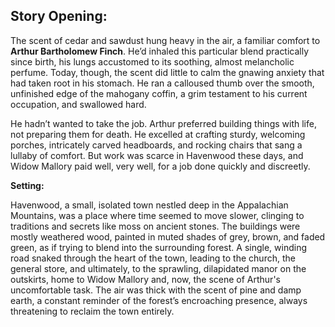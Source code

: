 ## Story Opening:

The scent of cedar and sawdust hung heavy in the air, a familiar comfort to **Arthur Bartholomew Finch**. He’d inhaled this particular blend practically since birth, his lungs accustomed to its soothing, almost melancholic perfume. Today, though, the scent did little to calm the gnawing anxiety that had taken root in his stomach. He ran a calloused thumb over the smooth, unfinished edge of the mahogany coffin, a grim testament to his current occupation, and swallowed hard.

He hadn’t wanted to take the job. Arthur preferred building things with life, not preparing them for death. He excelled at crafting sturdy, welcoming porches, intricately carved headboards, and rocking chairs that sang a lullaby of comfort. But work was scarce in Havenwood these days, and Widow Mallory paid well, very well, for a job done quickly and discreetly.

**Setting:**

Havenwood, a small, isolated town nestled deep in the Appalachian Mountains, was a place where time seemed to move slower, clinging to traditions and secrets like moss on ancient stones. The buildings were mostly weathered wood, painted in muted shades of grey, brown, and faded green, as if trying to blend into the surrounding forest. A single, winding road snaked through the heart of the town, leading to the church, the general store, and ultimately, to the sprawling, dilapidated manor on the outskirts, home to Widow Mallory and, now, the scene of Arthur's uncomfortable task. The air was thick with the scent of pine and damp earth, a constant reminder of the forest’s encroaching presence, always threatening to reclaim the town entirely.
